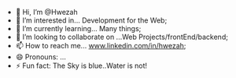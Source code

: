 - 👋 Hi, I’m @Hwezah
- 👀 I’m interested in... Development for the Web;
- 🌱 I’m currently learning... Many things;
- 💞️ I’m looking to collaborate on ...Web Projects/frontEnd/backend;
- 📫 How to reach me... www.linkedin.com/in/hwezah;
- 😄 Pronouns: ...
- ⚡ Fun fact: The Sky is blue..Water is not!

<!---
Hwezah/Hwezah is a ✨ special ✨ repository because its `README.md` (this file) appears on your GitHub profile.
You can click the Preview link to take a look at your changes.
--->
